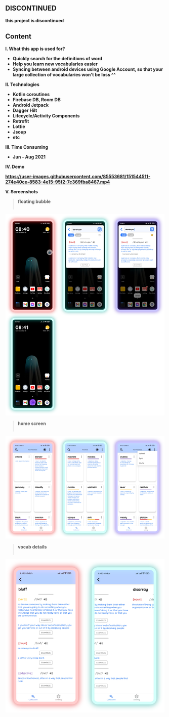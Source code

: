 ## DISCONTINUED
<b> this project is discontinued <b>

  
## Content

I. What this app is used for?
  - Quickly search for the definitions of word
  - Help you learn new vocabularies easier
  - Syncing between android devices using Google Account, so that your large collection of vocabularies won't be loss ^^

II. Technologies
  - Kotlin coroutines
  - Firebase DB, Room DB
  - Android Jetpack
  - Dagger Hilt
  - Lifecycle/Activity Components
  - Retrofit
  - Lottie
  - Jsoup
  - etc

III. Time Consuming
  - Jun - Aug 2021

IV. Demo

https://user-images.githubusercontent.com/85553681/151544511-274e40ce-8583-4e15-95f2-7c369fba8467.mp4


V. Screenshots
  
> floating bubble </br> </br>

<img src="preview_image/bubble.png">

> home screen </br> </br>

<img src="preview_image/homeScreen.png">

> vocab details </br> </br>

<img src="preview_image/vocabDetail.png">

